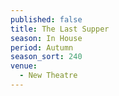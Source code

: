 ```yaml
---
published: false
title: The Last Supper
season: In House
period: Autumn
season_sort: 240
venue:
  - New Theatre
---
```




